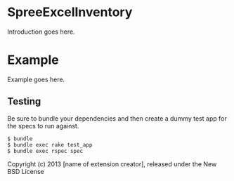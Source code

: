 SpreeExcelInventory
===================

Introduction goes here.


Example
=======

Example goes here.

Testing
-------

Be sure to bundle your dependencies and then create a dummy test app for the specs to run against.

    $ bundle
    $ bundle exec rake test_app
    $ bundle exec rspec spec

Copyright (c) 2013 [name of extension creator], released under the New BSD License
